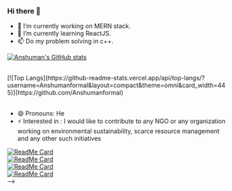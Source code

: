 ### Hi there 👋
 - 🔭 I’m currently working on MERN stack.
 - 🌱 I’m currently learning ReactJS.
 - 📫 Do my problem solving in c++.
 
[![Anshuman's GitHub stats](https://github-readme-stats.vercel.app/api?username=Anshumanformal)](https://github.com/Anshumanformal/github-readme-stats)

<br />
[![Top Langs](https://github-readme-stats.vercel.app/api/top-langs/?username=Anshumanformal&layout=compact&theme=omni&card_width=445)](https://github.com/Anshumanformal)
<br >

<br />
<!--
**Anshumanformal/Anshumanformal** is a ✨ _special_ ✨ repository because its `README.md` (this file) appears on your GitHub profile.

Here are some ideas to get you started:

### - 🔭 I’m currently working on MEAN stack technology
### - 🌱 I’m currently learning React
- 👯 I’m looking to collaborate on Frontend/Backend projects
- 🤔 I’m looking for help with ReactJS/any Frontend stack
<!-- - 💬 Ask me about  -->
<!-- - 📫 How to reach me: ... -->
- 😄 Pronouns: He
- ⚡ Interested in : I would like to contribute to any NGO or any organization working on environmental sustainability, scarce resource management and any other such initiatives 


[![ReadMe Card](https://github-readme-stats.vercel.app/api/pin/?username=Anshumanformal&repo=WaterWare&theme=midnight-purple)](https://github.com/Anshumanformal/NodeJS-and-JavaScript)
<br >
[![ReadMe Card](https://github-readme-stats.vercel.app/api/pin/?username=Anshumanformal&repo=Clickhit&theme=midnight-purple)](https://github.com/Anshumanformal/CPP)
<br >
[![ReadMe Card](https://github-readme-stats.vercel.app/api/pin/?username=Anshumanformal&repo=StudyHard&theme=midnight-purple)](https://github.com/Anshumanformal/MongoDB-notes)
<br >
[![ReadMe Card](https://github-readme-stats.vercel.app/api/pin/?username=Anshumanformal&repo=StudyHard&theme=midnight-purple)](https://github.com/Anshumanformal/SQL)
<br >
-->

